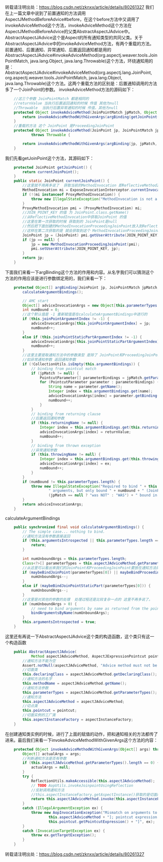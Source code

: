 转载请注明出处：https://blog.csdn.net/zknxx/article/details/80261327
我们在上一篇文章中说到了前置通知的方法调用AspectJMethodBeforeAdvice#before，在这个before方法中又调用了invokeAdviceMethod这个方法，invokeAdviceMethod这个方法在AspectJMethodBeforeAdvice的父类AbstractAspectJAdvice中。AbstractAspectJAdvice这个是Aspect的所有通知类型的共同父类。关于AbstractAspectJAdvice中的invokeAdviceMethod方法，有两个重载的方法。前置通知、后置通知、异常通知、后置返回通知都是用的AbstractAspectJAdvice#invokeAdviceMethod(org.aspectj.weaver.tools.JoinPointMatch, java.lang.Object, java.lang.Throwable)这个方法，环绕通知用的是：AbstractAspectJAdvice#invokeAdviceMethod(org.aspectj.lang.JoinPoint, org.aspectj.weaver.tools.JoinPointMatch, java.lang.Object, java.lang.Throwable)这个方法。这两个重载方法的区别是：后置通知调用的方法多了一个JoinPoint的参数。
invokeAdviceMethod方法的源码如下：
```java
	//这三个参数 JoinPointMatch 都是相同的
	//returnValue 当执行后置返回通知的时候 传值 其他为null
	//Throwable  当执行后置异常通知的时候 传值，其他为null
	protected Object invokeAdviceMethod(JoinPointMatch jpMatch, Object returnValue, Throwable ex) throws Throwable {
		return invokeAdviceMethodWithGivenArgs(argBinding(getJoinPoint(), jpMatch, returnValue, ex));
	}
	//重载的方法 这个 JoinPoint 是ProceedingJoinPoint
	protected Object invokeAdviceMethod(JoinPoint jp, JoinPointMatch jpMatch, Object returnValue, Throwable t)
			throws Throwable {

		return invokeAdviceMethodWithGivenArgs(argBinding(jp, jpMatch, returnValue, t));
	}
```
我们先看getJoinPoint这个方法，其源码如下：
```java
	protected JoinPoint getJoinPoint() {
		return currentJoinPoint();
	}
	public static JoinPoint currentJoinPoint() {
		//这里就不用再多说了  获取当前的MethodInvocation 即ReflectiveMethodInvocation的实例
		MethodInvocation mi = ExposeInvocationInterceptor.currentInvocation();
		if (!(mi instanceof ProxyMethodInvocation)) {
			throw new IllegalStateException("MethodInvocation is not a Spring ProxyMethodInvocation: " + mi);
		}
		ProxyMethodInvocation pmi = (ProxyMethodInvocation) mi;
		//JOIN_POINT_KEY 的值 为 JoinPoint.class.getName()
		//从ReflectiveMethodInvocation中获取JoinPoint 的值
		//这里在第一次获取的时候 获取到的 JoinPoint是null 
		//然后把下面创建的MethodInvocationProceedingJoinPoint放入到ReflectiveMethodInvocation的userAttributes中
		//这样在第二次获取的是 就会获取到这个 MethodInvocationProceedingJoinPoint
		JoinPoint jp = (JoinPoint) pmi.getUserAttribute(JOIN_POINT_KEY);
		if (jp == null) {
			jp = new MethodInvocationProceedingJoinPoint(pmi);
			pmi.setUserAttribute(JOIN_POINT_KEY, jp);
		}
		return jp;
	}
```
下面我们来看一下argBinding这个方法的作用和内容。从名字我们可以猜测这个方法的作用应该是进行参数绑定用的，我们来看一下：
```java
	protected Object[] argBinding(JoinPoint jp, JoinPointMatch jpMatch, Object returnValue, Throwable ex) {
		calculateArgumentBindings();

		// AMC start
		Object[] adviceInvocationArgs = new Object[this.parameterTypes.length];
		int numBound = 0;
		//这个默认值是 -1 重新赋值是在calculateArgumentBindings中进行的
		if (this.joinPointArgumentIndex != -1) {
			adviceInvocationArgs[this.joinPointArgumentIndex] = jp;
			numBound++;
		}
		else if (this.joinPointStaticPartArgumentIndex != -1) {
			adviceInvocationArgs[this.joinPointStaticPartArgumentIndex] = jp.getStaticPart();
			numBound++;
		}
		//这里主要是取通知方法中的参数类型 是除了 JoinPoint和ProceedingJoinPoint参数之外的参数
		//如异常通知参数 返回通知参数
		if (!CollectionUtils.isEmpty(this.argumentBindings)) {
			// binding from pointcut match
			if (jpMatch != null) {
				PointcutParameter[] parameterBindings = jpMatch.getParameterBindings();
				for (PointcutParameter parameter : parameterBindings) {
					String name = parameter.getName();
					Integer index = this.argumentBindings.get(name);
					adviceInvocationArgs[index] = parameter.getBinding();
					numBound++;
				}
			}
			// binding from returning clause
			//后置返回通知参数
			if (this.returningName != null) {
				Integer index = this.argumentBindings.get(this.returningName);
				adviceInvocationArgs[index] = returnValue;
				numBound++;
			}
			// binding from thrown exception
			//异常通知参数
			if (this.throwingName != null) {
				Integer index = this.argumentBindings.get(this.throwingName);
				adviceInvocationArgs[index] = ex;
				numBound++;
			}
		}
		if (numBound != this.parameterTypes.length) {
			throw new IllegalStateException("Required to bind " + this.parameterTypes.length +
					" arguments, but only bound " + numBound + " (JoinPointMatch " +
					(jpMatch == null ? "was NOT" : "WAS") + " bound in invocation)");
		}
		return adviceInvocationArgs;
	}
```
calculateArgumentBindings
```java
	public synchronized final void calculateArgumentBindings() {
		// The simple case... nothing to bind.
		//通知方法没有参数直接返回
		if (this.argumentsIntrospected || this.parameterTypes.length == 0) {
			return;
		}
		
		int numUnboundArgs = this.parameterTypes.length;
		Class<?>[] parameterTypes = this.aspectJAdviceMethod.getParameterTypes();
		//从这里可以看出来我们的JoinPoint和ProceedingJoinPoint要放在通知方法的第一个参数
		if (maybeBindJoinPoint(parameterTypes[0]) || maybeBindProceedingJoinPoint(parameterTypes[0])) {
			numUnboundArgs--;
		}
		else if (maybeBindJoinPointStaticPart(parameterTypes[0])) {
			numUnboundArgs--;
		}
		//这里是对其他的参数的处理  处理过程还是比较复杂一点的 这里不再多说了。
		if (numUnboundArgs > 0) {
			// need to bind arguments by name as returned from the pointcut match
			bindArgumentsByName(numUnboundArgs);
		}
		this.argumentsIntrospected = true;
	}
```
这里还有再说一下AbstractAspectJAdvice这个类的构造函数，这个类只有这一个构造函数
```java
	public AbstractAspectJAdvice(
			Method aspectJAdviceMethod, AspectJExpressionPointcut pointcut, AspectInstanceFactory aspectInstanceFactory) {
		//通知方法不能为空
		Assert.notNull(aspectJAdviceMethod, "Advice method must not be null");
		//切面类
		this.declaringClass = aspectJAdviceMethod.getDeclaringClass();
		//通知方法的名字
		this.methodName = aspectJAdviceMethod.getName();
		//通知方法参数
		this.parameterTypes = aspectJAdviceMethod.getParameterTypes();
		//通知方法
		this.aspectJAdviceMethod = aspectJAdviceMethod;
		//切点类
		this.pointcut = pointcut;
		//切面实例的工厂类
		this.aspectInstanceFactory = aspectInstanceFactory;
	}
```
在创建通知类实例的时候，进行了上面的赋值的动作，把和通知相关的方法都传了进来。最后我们来看一下invokeAdviceMethodWithGivenArgs这个方法的内容：
```java
	protected Object invokeAdviceMethodWithGivenArgs(Object[] args) throws Throwable {
		Object[] actualArgs = args;
		//判断通知方法是否有参数
		if (this.aspectJAdviceMethod.getParameterTypes().length == 0) {
			actualArgs = null;
		}
		try {
			ReflectionUtils.makeAccessible(this.aspectJAdviceMethod);
			// TODO AopUtils.invokeJoinpointUsingReflection
			//反射调用通知方法
			//this.aspectInstanceFactory.getAspectInstance()获取的是切面的实例
			return this.aspectJAdviceMethod.invoke(this.aspectInstanceFactory.getAspectInstance(), actualArgs);
		}
		catch (IllegalArgumentException ex) {
			throw new AopInvocationException("Mismatch on arguments to advice method [" +
					this.aspectJAdviceMethod + "]; pointcut expression [" +
					this.pointcut.getPointcutExpression() + "]", ex);
		}
		catch (InvocationTargetException ex) {
			throw ex.getTargetException();
		}
	}
```
转载请注明出处：https://blog.csdn.net/zknxx/article/details/80261327

